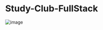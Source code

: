 # Study-Club-FullStack

![image](https://github.com/user-attachments/assets/2351ab0d-f02c-4156-b2a2-8e8eb87e90f2)
